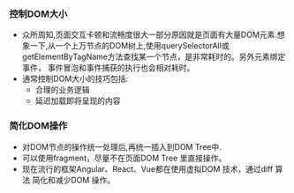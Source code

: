 ### 控制DOM大小
- 众所周知,页面交互卡顿和流畅度很大一部分原因就是页面有大量DOM元素.想象一下,从一个上万节点的DOM树上,使用querySelectorAll或getElementByTagName方法查找某一个节点，是非常耗时的。另外元素绑定事件， 事件冒泡和事件捕获的执行也会相对耗时。
- 通常控制DOM大小的技巧包括:
    + 合理的业务逻辑
    + 延迟加载即将呈现的内容

### 简化DOM操作
- 对DOM节点的操作统一处理后,再统一插入到DOM Tree中.
- 可以使用fragment，尽量不在页面DOM Tree 里直接操作。
- 现在流行的框架Angular、React、Vue都在使用虚拟DOM 技术，通过diff 算法 简化和减少DOM 操作。